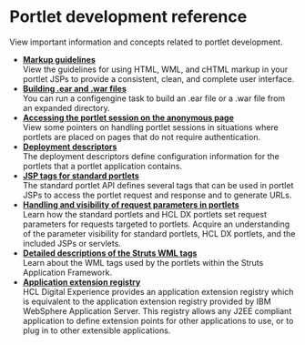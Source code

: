 # Portlet development reference

View important information and concepts related to portlet development.

-   **[Markup guidelines](wpspar.md)**  
View the guidelines for using HTML, WML, and cHTML markup in your portlet JSPs to provide a consistent, clean, and complete user interface.
-   **[Building .ear and .war files](build_ear_war.md)**  
You can run a configengine task to build an .ear file or a .war file from an expanded directory.
-   **[Accessing the portlet session on the anonymous page](wpsbsanonsess.md)**  
View some pointers on handling portlet sessions in situations where portlets are placed on pages that do not require authentication.
-   **[Deployment descriptors](wpsptdesc.md)**  
The deployment descriptors define configuration information for the portlets that a portlet application contains.
-   **[JSP tags for standard portlets](jsrjsp.md)**  
The standard portlet API defines several tags that can be used in portlet JSPs to access the portlet request and response and to generate URLs.
-   **[Handling and visibility of request parameters in portlets](wpsparms.md)**  
Learn how the standard portlets and HCL DX portlets set request parameters for requests targeted to portlets. Acquire an understanding of the parameter visibility for standard portlets, HCL DX portlets, and the included JSPs or servlets.
-   **[Detailed descriptions of the Struts WML tags](wpsstrtags.md)**  
Learn about the WML tags used by the portlets within the Struts Application Framework.
-   **[Application extension registry](extension.md)**  
HCL Digital Experience provides an application extension registry which is equivalent to the application extension registry provided by IBM WebSphere Application Server. This registry allows any J2EE compliant application to define extension points for other applications to use, or to plug in to other extensible applications.


